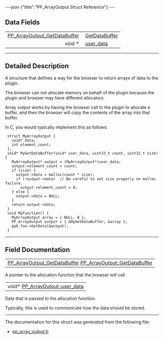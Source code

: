 ---json {"title":"PP\_ArrayOutput Struct Reference"} ---

Data Fields
-----------

<table><tbody><tr class="odd"><td style="text-align: right;"><a href="/docs/native-client/pepper_stable/c/group___typedefs#gaa363de651fad7342a37ec58375276af7" class="el">PP_ArrayOutput_GetDataBuffer</a> </td><td><a href="/docs/native-client/pepper_stable/c/struct_p_p___array_output#acfd88c0475e6518cc9ed058c85744c58" class="el">GetDataBuffer</a></td></tr><tr class="even"><td style="text-align: right;">void * </td><td><a href="/docs/native-client/pepper_stable/c/struct_p_p___array_output#a6323083ee2b06f902c9c334c6b10a6d0" class="el">user_data</a></td></tr></tbody></table>

------------------------------------------------------------------------

<span id="details" class="anchor" style="margin: 0;"></span>

Detailed Description
--------------------

A structure that defines a way for the browser to return arrays of data to the plugin.

The browser can not allocate memory on behalf of the plugin because the plugin and browser may have different allocators.

Array output works by having the browser call to the plugin to allocate a buffer, and then the browser will copy the contents of the array into that buffer.

In C, you would typically implement this as follows:

     struct MyArrayOutput {
       void* data;
       int element_count;
     };
     void* MyGetDataBuffer(void* user_data, uint32_t count, uint32_t size) {
       MyArrayOutput* output = (MyArrayOutput*)user_data;
       output->element_count = count;
       if (size) {
         output->data = malloc(count * size);
         if (!output->data)  // Be careful to set size properly on malloc failure.
           output->element_count = 0;
       } else {
         output->data = NULL;
       }
       return output->data;
     }
     void MyFunction() {
       MyArrayOutput array = { NULL, 0 };
       PP_ArrayOutput output = { &MyGetDataBuffer, &array };
       ppb_foo->GetData(&output);
     }

------------------------------------------------------------------------

Field Documentation
-------------------

<span id="acfd88c0475e6518cc9ed058c85744c58" class="anchor" style="margin: 0;"></span>

<table><tbody><tr class="odd"><td><a href="/docs/native-client/pepper_stable/c/group___typedefs#gaa363de651fad7342a37ec58375276af7" class="el">PP_ArrayOutput_GetDataBuffer</a> <a href="/docs/native-client/pepper_stable/c/struct_p_p___array_output#acfd88c0475e6518cc9ed058c85744c58" class="el">PP_ArrayOutput::GetDataBuffer</a></td></tr></tbody></table>

A pointer to the allocation function that the browser will call.

<span id="a6323083ee2b06f902c9c334c6b10a6d0" class="anchor" style="margin: 0;"></span>

<table><tbody><tr class="odd"><td>void* <a href="/docs/native-client/pepper_stable/c/struct_p_p___array_output#a6323083ee2b06f902c9c334c6b10a6d0" class="el">PP_ArrayOutput::user_data</a></td></tr></tbody></table>

Data that is passed to the allocation function.

Typically, this is used to communicate how the data should be stored.

------------------------------------------------------------------------

The documentation for this struct was generated from the following file:

-   <a href="/docs/native-client/pepper_stable/c/pp__array__output_8h/" class="el">pp_array_output.h</a>
